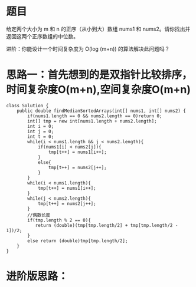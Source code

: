 # 题目
给定两个大小为 m 和 n 的正序（从小到大）数组 nums1 和 nums2。请你找出并返回这两个正序数组的中位数。

进阶：你能设计一个时间复杂度为 O(log (m+n)) 的算法解决此问题吗？

# 思路一：首先想到的是双指针比较排序，时间复杂度O(m+n),空间复杂度O(m+n)
```
class Solution {
    public double findMedianSortedArrays(int[] nums1, int[] nums2) {
        if(nums1.length == 0 && nums2.length == 0)return 0;
        int[] tmp = new int[nums1.length + nums2.length];
        int i = 0;
        int j = 0;
        int t = 0;
        while(i < nums1.length && j < nums2.length){
            if(nums1[i] < nums2[j]){
                tmp[t++] = nums1[i++];
            }
            else{
                tmp[t++] = nums2[j++];
            }
        }
        while(i < nums1.length){
            tmp[t++] = nums1[i++];
        }
        while(j < nums2.length){
            tmp[t++] = nums2[j++];
        }
        //偶数长度
        if(tmp.length % 2 == 0){
           return (double)(tmp[tmp.length/2] + tmp[tmp.length/2 - 1])/2;
        }
        else return (double)tmp[tmp.length/2];
    }
}
```

# 进阶版思路：
